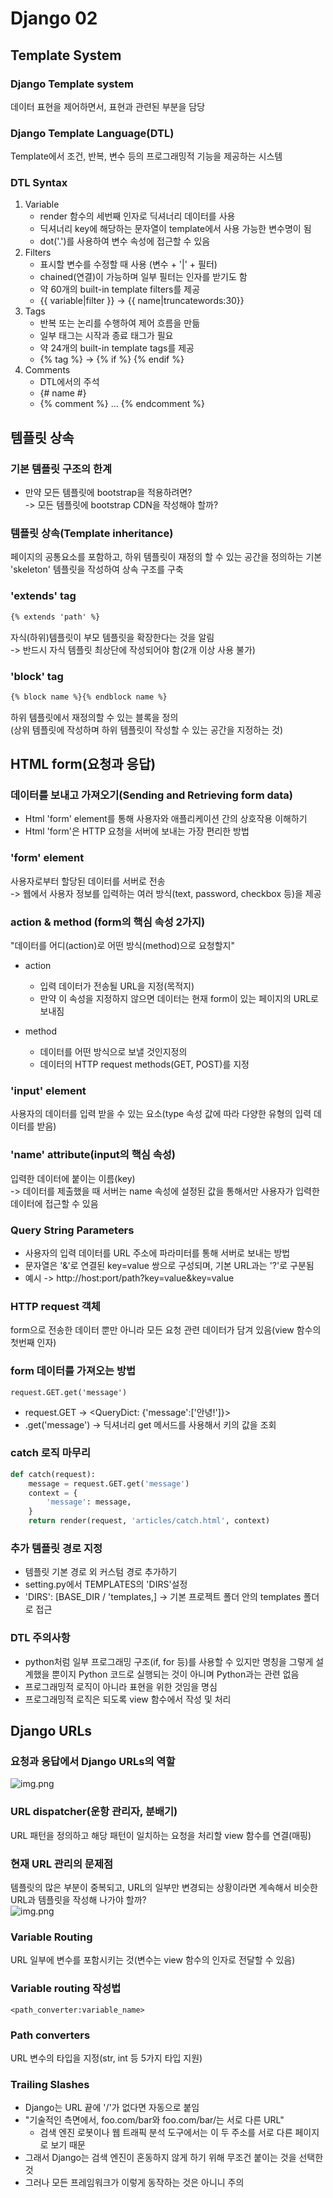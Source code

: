 # Django 02

## Template System

### Django Template system
데이터 표현을 제어하면서, 표현과 관련된 부분을 담당

### Django Template Language(DTL)
Template에서 조건, 반복, 변수 등의 프로그래밍적 기능을 제공하는 시스템

### DTL Syntax
1. Variable
   - render 함수의 세번째 인자로 딕셔너리 데이터를 사용
    - 딕셔너리 key에 해당하는 문자열이 template에서 사용 가능한 변수명이 됨
    - dot('.')를 사용하여 변수 속성에 접근할 수 있음
2. Filters
   - 표시할 변수를 수정할 때 사용 (변수 + '|' + 필터)
    - chained(연결)이 가능하며 일부 필터는 인자를 받기도 함
    - 약 60개의 built-in template filters를 제공
    - {{ variable|filter }} -> {{ name|truncatewords:30}}
3. Tags
   - 반복 또는 논리를 수행하여 제어 흐름을 만듦
    - 일부 태그는 시작과 종료 태그가 필요
    - 약 24개의 built-in template tags를 제공
    - {% tag %} -> {% if %} {% endif %}
4. Comments
    - DTL에서의 주석
    - {# name #}
    - {% comment %} ... {% endcomment %}

    
## 템플릿 상속
### 기본 템플릿 구조의 한계
- 만약 모든 템플릿에 bootstrap을 적용하려면?  
    -> 모든 템플릿에 bootstrap CDN을 작성해야 할까?
  
### 템플릿 상속(Template inheritance)
페이지의 공통요소를 포함하고, 하위 템플릿이 재정의 할 수 있는 공간을 정의하는 기본 'skeleton' 템플릿을 작성하여 상속 구조를 구축

### 'extends' tag
```html
{% extends 'path' %}
```
자식(하위)템플릿이 부모 템플릿을 확장한다는 것을 알림  
-> 반드시 자식 템플릿 최상단에 작성되어야 함(2개 이상 사용 불가)

### 'block' tag
```html
{% block name %}{% endblock name %}
```
하위 템플릿에서 재정의할 수 있는 블록을 정의  
(상위 템플릿에 작성하며 하위 템플릿이 작성할 수 있는 공간을 지정하는 것)

## HTML form(요청과 응답)

### 데이터를 보내고 가져오기(Sending and Retrieving form data)
- Html 'form' element를 통해 사용자와 애플리케이션 간의 상호작용 이해하기  
- Html 'form'은 HTTP 요청을 서버에 보내는 가장 편리한 방법

### 'form' element
사용자로부터 할당된 데이터를 서버로 전송  
-> 웹에서 사용자 정보를 입력하는 여러 방식(text, password, checkbox 등)을 제공

### action & method (form의 핵심 속성 2가지)
"데이터를 어디(action)로 어떤 방식(method)으로 요청할지"

- action
    - 입력 데이터가 전송될 URL을 지정(목적지)
    - 만약 이 속성을 지정하지 않으면 데이터는 현재 form이 있는 페이지의 URL로 보내짐
    
- method
    - 데이터를 어떤 방식으로 보낼 것인지정의
    - 데이터의 HTTP request methods(GET, POST)를 지정
    
### 'input' element
사용자의 데이터를 입력 받을 수 있는 요소(type 속성 값에 따라 다양한 유형의 입력 데이터를 받음)

### 'name' attribute(input의 핵심 속성)
입력한 데이터에 붙이는 이름(key)  
-> 데이터를 제출했을 때 서버는 name 속성에 설정된 값을 통해서만 사용자가 입력한 데이터에 접근할 수 있음

### Query String Parameters
- 사용자의 입력 데이터를 URL 주소에 파라미터를 통해 서버로 보내는 방법
- 문자열은 '&'로 연결된 key=value 쌍으로 구성되며, 기본 URL과는 '?'로 구분됨
- 예시 -> http://host:port/path?key=value&key=value

### HTTP request 객체
form으로 전송한 데이터 뿐만 아니라 모든 요청 관련 데이터가 담겨 있음(view 함수의 첫번째 인자)

### form 데이터를 가져오는 방법
`request.GET.get('message')`
- request.GET -> <QueryDict: {'message':['안녕!']}>
- .get('message') -> 딕셔너리 get 메서드를 사용해서 키의 값을 조회

### catch 로직 마무리
```python
def catch(request):
    message = request.GET.get('message')
    context = {
        'message': message,
    }
    return render(request, 'articles/catch.html', context)
```
### 추가 템플릿 경로 지정
- 템플릿 기본 경로 외 커스텀 경로 추가하기
- setting.py에서 TEMPLATES의 'DIRS'설정
- 'DIRS': [BASE_DIR / 'templates,] -> 기본 프로젝트 폴더 안의 templates 폴더로 접근

### DTL 주의사항
- python처럼 일부 프로그래밍 구조(if, for 등)를 사용할 수 있지만 명칭을 그렇게 설계했을 뿐이지 Python 코드로 실행되는 것이 아니며 Python과는 관련 없음
- 프로그래밍적 로직이 아니라 표현을 위한 것임을 명심
- 프로그래밍적 로직은 되도록 view 함수에서 작성 및 처리

## Django URLs

### 요청과 응답에서 Django URLs의 역할
![img.png](Template&URLs-1.png)

### URL dispatcher(운항 관리자, 분배기)
URL 패턴을 정의하고 해당 패턴이 일치하는 요청을 처리할 view 함수를 연결(매핑)

### 현재 URL 관리의 문제점
템플릿의 많은 부분이 중복되고, URL의 일부만 변경되는 상황이라면 계속해서 비슷한 URL과 템플릿을 작성해 나가야 할까?  
![img.png](Template&URLs-2.png)

### Variable Routing
URL 일부에 변수를 포함시키는 것(변수는 view 함수의 인자로 전달할 수 있음)

### Variable routing 작성법
`<path_converter:variable_name>`

### Path converters
URL 변수의 타입을 지정(str, int 등 5가지 타입 지원)

### Trailing Slashes
- Django는 URL 끝에 '/'가 없다면 자동으로 붙임
- "기술적인 측면에서, foo.com/bar와 foo.com/bar/는 서로 다른 URL"
    - 검색 엔진 로봇이나 웹 트래픽 분석 도구에서는 이 두 주소를 서로 다른 페이지로 보기 때문
- 그래서 Django는 검색 엔진이 혼동하지 않게 하기 위해 무조건 붙이는 것을 선택한 것
- 그러나 모든 프레임워크가 이렇게 동작하는 것은 아니니 주의